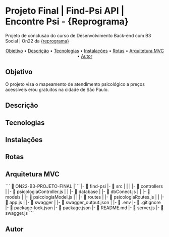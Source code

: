 # Projeto Final | Find-Psi API | Encontre Psi - {Reprograma}  
Projeto de conclusão do curso de Desenvolvimento Back-end com B3 Social | On22 da [{reprograma}](https://reprograma.com.br/)

 <p align="center">
 <a href="#objetivo">Objetivo</a> •
 <a href="#decreption">Descrição</a> • 
 <a href="#tecnologias">Tecnologias</a> • 
 <a href="#instalacoes">Instalações</a> • 
 <a href="#routes">Rotas</a> •
 <a href="#aruitetura">Arquitetura MVC</a> • 
 <a href="#autor">Autor</a>
</p>

## Objetivo
O projeto visa o mapeamento de atendimento psicológico a preços acessíveis e/ou gratuitos na cidade de São Paulo.

## Descrição

## Tecnologias

## Instalações

## Rotas

## Arquitetura MVC

ˋˋˋ 
 📁 ON22-B3-PROJETO-FINAL
   |ˋˋˋ 
   |- 📁 find-psi
   |-   📁 src
   |   |
   |   |- 📁 controllers
   |       |- 📑 psicologiaController.js
   |
   |   |- 📁 database
   |       |- 📑 dbConect.js
   |
   |   |- 📁 models
   |       |- 📑 psicologiaModel.js
   |
   |    |- 📁 routes
   |       |- 📑 psicologiaRoutes.js
   |
   |    |- 📑 app.js
   |
   |- 📁 swagger
   |   |- 📑 swagger_output.json
   |
   |- 📑 .env
   |- 📑 .gitignore
   |- 📑 package-lock.json
   |- 📑 package.json
   |- 📑 README.md
   |- 📑 server.js
   |- 📑 swagger.js
ˋˋˋ 

## Autor
